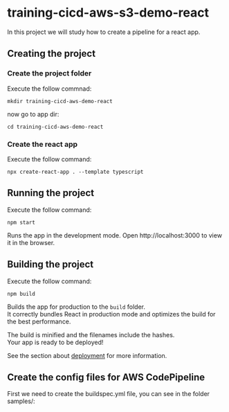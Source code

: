 # training-cicd-aws-s3-demo-react
In this project we will study how to create a pipeline for a react app.

## Creating the project
### Create the project folder
Execute the follow commnad:
```
mkdir training-cicd-aws-demo-react
```
now go to app dir:
```
cd training-cicd-aws-demo-react
```

### Create the react app
Execute the follow command:
```
npx create-react-app . --template typescript
```

## Running the project
Execute the follow command:
```
npm start
```
Runs the app in the development mode.
Open http://localhost:3000 to view it in the browser.

## Building the project
Execute the follow command:
```
npm build
```

Builds the app for production to the `build` folder.\
It correctly bundles React in production mode and optimizes the build for the best performance.

The build is minified and the filenames include the hashes.\
Your app is ready to be deployed!

See the section about [deployment](https://facebook.github.io/create-react-app/docs/deployment) for more information.

## Create the config files for AWS CodePipeline
First we need to create the buildspec.yml file, you can see in the folder samples/:


